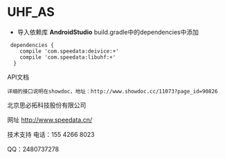 # UHF_AS
-  导入依赖库
**AndroidStudio** build.gradle中的dependencies中添加

```
 dependencies {
    compile 'com.speedata:deivice:+'
    compile 'com.speedata:libuhf:+'
  }
```

API文档

	详细的接口说明在showdoc，地址：http://www.showdoc.cc/11073?page_id=90826

北京思必拓科技股份有限公司

网址 http://www.speedata.cn/

技术支持 电话：155 4266 8023

QQ：2480737278